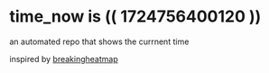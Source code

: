 # time_now is (( 1724756400120 ))

an automated repo that shows the currnent time

inspired by [breakingheatmap](https://github.com/breakingheatmap/breakingheatmap)